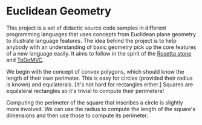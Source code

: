 Euclidean Geometry
==================

This project is a set of didactic source code samples in different programming languages that uses concepts from
Euclidean plane geometry to illustrate language features.
The idea behind the project is to help anybody with an understanding of basic geometry pick up the core features of
a new language easily.
It aims to follow in the spirit of the [Rosetta stone](http://en.wikipedia.org/wiki/Rosetta_Stone) and
[ToDoMVC](http://todomvc.com/).

We begin with the concept of convex polygons, which should know the length of their own perimeter.
This is easy for circles (provided their radius is known) and equilaterals. [It's not hard for rectangles either.]
Squares are equilateral rectangles so it's trivial to compute their perimeters!

Computing the perimeter of the square that inscribes a circle is slightly more involved.
We can use the radius to compute the length of the square's dimensions and then use those to compute its perimeter.

